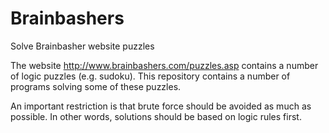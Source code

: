 # Brainbashers
Solve Brainbasher website puzzles

The website http://www.brainbashers.com/puzzles.asp contains a number of logic puzzles (e.g. sudoku).
This repository contains a number of programs solving some of these puzzles.

An important restriction is that brute force should be avoided as much as possible. 
In other words, solutions should be based on logic rules first. 

